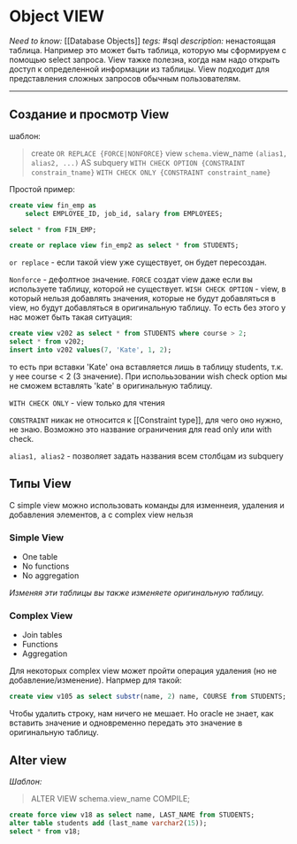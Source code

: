 
# Object VIEW
*Need to know:* [[Database Objects]]
*tegs:* #sql 
*description:* ненастоящая таблица. Например это может быть таблица, которую мы сформируем с помощью select запроса. View тажке полезна, когда нам надо открыть доступ к определенной информации из таблицы. View подходит для представления сложных запросов обычным пользователям.

---


## Создание и просмотр View
шаблон:
> create `OR REPLACE {FORCE|NONFORCE}` view `schema.`view_name `(alias1, alias2, ...)` 
> AS subquery
> `WITH CHECK OPTION {CONSTRAINT constrain_tname}`
> `WITH CHECK ONLY {CONSTRAINT constraint_name}`

Простой пример:
```sql
create view fin_emp as
    select EMPLOYEE_ID, job_id, salary from EMPLOYEES;

select * from FIN_EMP;

create or replace view fin_emp2 as select * from STUDENTS;
```

`or replace` - если такой view уже существует, он будет пересоздан.

`Nonforce` - дефолтное значение.
`FORCE` создат view даже если вы используете таблицу, которой не существует.
`WISH CHECK OPTION` - view, в который нельзя добавлять значения, которые не будут добавляться в view, но будут добавляться в оригинальную таблицу. То есть без этого у нас может быть такая ситуация:
```sql
create view v202 as select * from STUDENTS where course > 2;
select * from v202;
insert into v202 values(7, 'Kate', 1, 2);
```
то есть при вставки 'Kate' она вставляется лишь в таблицу students, т.к. у нее course < 2 (3 значение).
При исполььзовании wish check option мы не сможем вставлять 'kate' в оригинальную таблицу.

`WITH CHECK ONLY` - view только для чтения

`CONSTRAINT` никак не относится к [[Constraint type]], для чего оно нужно, не знаю. Возможно это название ограничения для read only или with check.

`alias1, alias2` - позволяет задать названия всем столбцам из subquery
## Типы View
С simple view можно использовать команды для изменнеия, удаления и добавления элементов, а с complex view нельзя

### Simple View
- One table 
- No functions 
- No aggregation

*Изменяя эти таблицы вы также изменяете оригинальную таблицу.*

### Complex View
- Join tables
- Functions
- Aggregation

Для некоторых complex view может пройти операция удаления (но не добавление/изменение).
Напрмер для такой:
```sql
create view v105 as select substr(name, 2) name, COURSE from STUDENTS;
```
Чтобы удалить строку, нам ничего не мешает. Но oracle не знает, как вставить значение и одновременно передать это значение в оригинальную таблицу.

## Alter view
*Шаблон:*
>ALTER VIEW schema.view_name COMPILE;

```sql
create force view v18 as select name, LAST_NAME from STUDENTS;
alter table students add (last_name varchar2(15));
select * from v18;
```